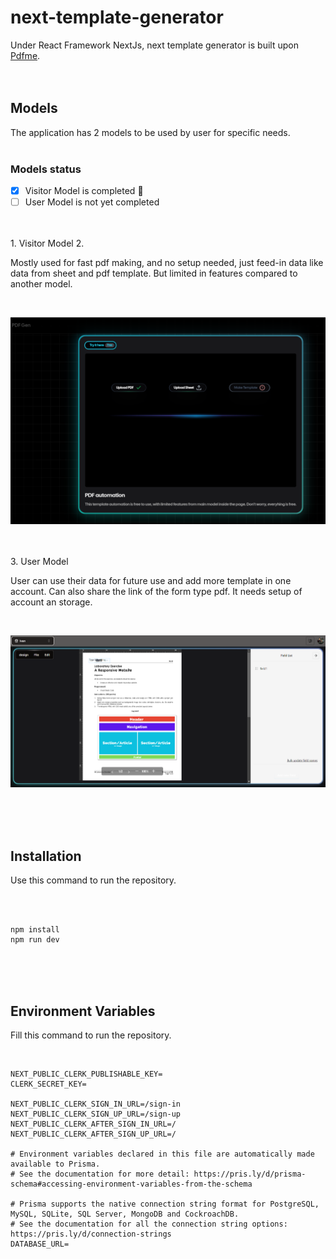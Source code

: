 # next-template-generator
Under React Framework NextJs, next template generator is built upon [Pdfme](https://github.com/pdfme/pdfme).
<br>
<br>
<br>
## Models
The application has 2 models to be used by user for specific needs.
<br>
<br>
### Models status
- [x] Visitor Model is completed :tada:
- [ ] User Model is not yet completed
<br>
<br>
1. Visitor Model
2. 
<br>

Mostly used for fast pdf making, and no setup needed, just feed-in data like data from sheet and pdf template. But limited in features compared to another model.

<br>

![Image of model type visitor from next template generator.](/assets/images/modelTypeVisit.png)

<br>
<br>
3. User Model

<br>

User can use their data for future use and add more template in one account. Can also share the link of the form type pdf. It needs setup of account an storage.

<br>

![Image of model type user from next template generator.](/assets/images/modelTypeUser.png)

<br>
<br>
<br>

## Installation
Use this command to run the repository.

<br>
<br>

```
npm install
npm run dev
```

<br>
<br>
<br>

## Environment Variables
Fill this command to run the repository.

<br>

```
NEXT_PUBLIC_CLERK_PUBLISHABLE_KEY=
CLERK_SECRET_KEY=

NEXT_PUBLIC_CLERK_SIGN_IN_URL=/sign-in
NEXT_PUBLIC_CLERK_SIGN_UP_URL=/sign-up
NEXT_PUBLIC_CLERK_AFTER_SIGN_IN_URL=/
NEXT_PUBLIC_CLERK_AFTER_SIGN_UP_URL=/

# Environment variables declared in this file are automatically made available to Prisma.
# See the documentation for more detail: https://pris.ly/d/prisma-schema#accessing-environment-variables-from-the-schema

# Prisma supports the native connection string format for PostgreSQL, MySQL, SQLite, SQL Server, MongoDB and CockroachDB.
# See the documentation for all the connection string options: https://pris.ly/d/connection-strings
DATABASE_URL=
```
